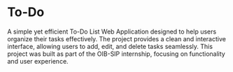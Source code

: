 # To-Do
A simple yet efficient To-Do List Web Application designed to help users organize their tasks effectively. The project provides a clean and interactive interface, allowing users to add, edit, and delete tasks seamlessly. This project was built as part of the OIB-SIP internship, focusing on functionality and user experience.
